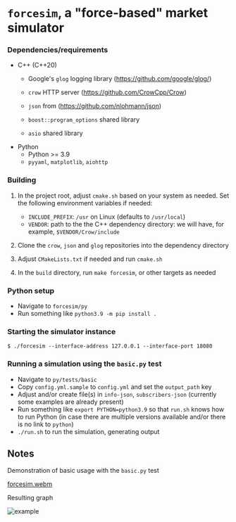 # `forcesim`, a "force-based" market simulator

### Dependencies/requirements

* C++ (C++20)
  * Google's `glog` logging library (https://github.com/google/glog/)
  * `crow` HTTP server (https://github.com/CrowCpp/Crow)
  * `json` from (https://github.com/nlohmann/json)

  * `boost::program_options` shared library
  * `asio` shared library
* Python
  * Python >= 3.9
  * `pyyaml`, `matplotlib`, `aiohttp`

### Building


1. In the project root, adjust `cmake.sh` based on your system as needed.
Set the following environment variables if needed:

   * `INCLUDE_PREFIX`: `/usr` on Linux (defaults to `/usr/local`)
   * `VENDOR`: path to the the C++ dependency directory: we will have, for example,
`$VENDOR/Crow/include`

2. Clone the `crow`, `json` and `glog` repositories into the dependency directory
3. Adjust `CMakeLists.txt` if needed and run `cmake.sh`
4. In the `build` directory, run `make forcesim`, or other targets as needed

### Python setup

* Navigate to `forcesim/py`
* Run something like `python3.9 -m pip install .`

### Starting the simulator instance

`$ ./forcesim --interface-address 127.0.0.1 --interface-port 18080`

### Running a simulation using the `basic.py` test

* Navigate to `py/tests/basic`
* Copy `config.yml.sample` to `config.yml` and set the `output_path` key
* Adjust and/or create file(s) in `info-json`, `subscribers-json` (currently
some examples are already present)
* Run something like `export PYTHON=python3.9` so that `run.sh` knows how
to run Python (in case there are multiple versions available and/or there
is no link to `python`)
* `./run.sh` to run the simulation, generating output

## Notes

Demonstration of basic usage with the `basic.py` test

[forcesim.webm](https://github.com/user-attachments/assets/34409232-5dfb-4b4c-aef2-e984286e39d7)

Resulting graph

![example](https://github.com/user-attachments/assets/9fedde00-cbc4-4f8e-9164-922ed4831194)
